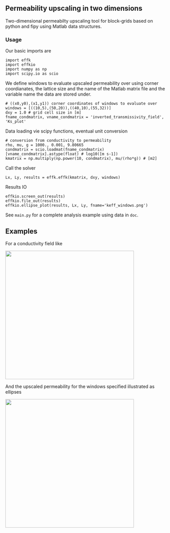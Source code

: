 ## Permeability upscaling in two dimensions

Two-dimensional permeabilty upscaling tool for block-grids based on python and fipy
using Matlab data structures.

### Usage 
Our basic imports are
```
import effk
import effkio
import numpy as np
import scipy.io as scio
```
We define windows to evaluate upscaled permeability over using corner coordianates, the lattice size and
the name of the Matlab matrix file and the variable name the data are stored under.
```
# ((x0,y0),(x1,y1)) corner coordinates of windows to evaluate over
windows = [((10,5),(50,20)),((40,10),(55,32))] 
dxy = 1.0 # grid cell size in [m]
fname_condmatrix, vname_condmatrix = 'inverted_transmissivity_field', 'Ks_plot'
```
Data loading vie scipy functions, eventual unit conversion
```
# conversion from conductivity to permeability
rho, mu, g = 1000., 0.001, 9.80665
condmatrix = scio.loadmat(fname_condmatrix)[vname_condmatrix].astype(float) # log10([m s-1])
kmatrix = np.multiply(np.power(10, condmatrix), mu/(rho*g)) # [m2]
```
Call the solver
```
Lx, Ly, results = effk.effk(kmatrix, dxy, windows)
```
Results IO
```
effkio.screen_out(results)
effkio.file_out(results)
effkio.ellipse_plot(results, Lx, Ly, fname='keff_windows.png')
```
See `main.py` for a complete analysis example using data in `doc`.

## Examples
For a conductivity field like 
<p align="left">
  <img src="https://raw.githubusercontent.com/plang85/PyUp/master/doc/permeability.png" height="400">
  <br/>
</p>
And the upscaled permeability for the windows specified illustrated as ellipses
<p align="left">
  <img src="https://raw.githubusercontent.com/plang85/PyUp/master/doc/keff_windows.png" height="400">
  <br/>
</p>
